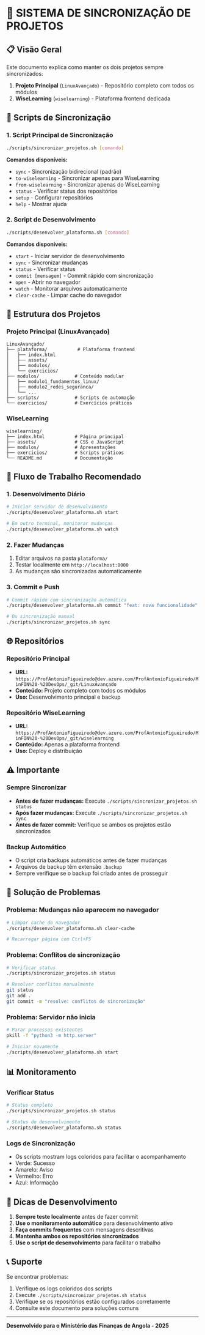 # 🔄 SISTEMA DE SINCRONIZAÇÃO DE PROJETOS

## 📋 Visão Geral

Este documento explica como manter os dois projetos sempre sincronizados:

1. **Projeto Principal** (`LinuxAvançado`) - Repositório completo com todos os módulos
2. **WiseLearning** (`wiselearning`) - Plataforma frontend dedicada

## 🚀 Scripts de Sincronização

### 1. Script Principal de Sincronização
```bash
./scripts/sincronizar_projetos.sh [comando]
```

**Comandos disponíveis:**
- `sync` - Sincronização bidirecional (padrão)
- `to-wiselearning` - Sincronizar apenas para WiseLearning
- `from-wiselearning` - Sincronizar apenas do WiseLearning
- `status` - Verificar status dos repositórios
- `setup` - Configurar repositórios
- `help` - Mostrar ajuda

### 2. Script de Desenvolvimento
```bash
./scripts/desenvolver_plataforma.sh [comando]
```

**Comandos disponíveis:**
- `start` - Iniciar servidor de desenvolvimento
- `sync` - Sincronizar mudanças
- `status` - Verificar status
- `commit [mensagem]` - Commit rápido com sincronização
- `open` - Abrir no navegador
- `watch` - Monitorar arquivos automaticamente
- `clear-cache` - Limpar cache do navegador

## 📁 Estrutura dos Projetos

### Projeto Principal (LinuxAvançado)
```
LinuxAvançado/
├── plataforma/           # Plataforma frontend
│   ├── index.html
│   ├── assets/
│   ├── modulos/
│   └── exercicios/
├── modulos/             # Conteúdo modular
│   ├── modulo1_fundamentos_linux/
│   ├── modulo2_redes_seguranca/
│   └── ...
├── scripts/             # Scripts de automação
└── exercicios/          # Exercícios práticos
```

### WiseLearning
```
wiselearning/
├── index.html           # Página principal
├── assets/              # CSS e JavaScript
├── modulos/             # Apresentações
├── exercicios/          # Scripts práticos
└── README.md            # Documentação
```

## 🔧 Fluxo de Trabalho Recomendado

### 1. Desenvolvimento Diário
```bash
# Iniciar servidor de desenvolvimento
./scripts/desenvolver_plataforma.sh start

# Em outro terminal, monitorar mudanças
./scripts/desenvolver_plataforma.sh watch
```

### 2. Fazer Mudanças
1. Editar arquivos na pasta `plataforma/`
2. Testar localmente em `http://localhost:8000`
3. As mudanças são sincronizadas automaticamente

### 3. Commit e Push
```bash
# Commit rápido com sincronização automática
./scripts/desenvolver_plataforma.sh commit "feat: nova funcionalidade"

# Ou sincronização manual
./scripts/sincronizar_projetos.sh sync
```

## 🌐 Repositórios

### Repositório Principal
- **URL:** `https://ProfAntonioFigueiredo@dev.azure.com/ProfAntonioFigueiredo/MinFIN%20-%20DevOps/_git/LinuxAvançado`
- **Conteúdo:** Projeto completo com todos os módulos
- **Uso:** Desenvolvimento principal e backup

### Repositório WiseLearning
- **URL:** `https://ProfAntonioFigueiredo@dev.azure.com/ProfAntonioFigueiredo/MinFIN%20-%20DevOps/_git/wiselearning`
- **Conteúdo:** Apenas a plataforma frontend
- **Uso:** Deploy e distribuição

## ⚠️ Importante

### Sempre Sincronizar
- **Antes de fazer mudanças:** Execute `./scripts/sincronizar_projetos.sh status`
- **Após fazer mudanças:** Execute `./scripts/sincronizar_projetos.sh sync`
- **Antes de fazer commit:** Verifique se ambos os projetos estão sincronizados

### Backup Automático
- O script cria backups automáticos antes de fazer mudanças
- Arquivos de backup têm extensão `.backup`
- Sempre verifique se o backup foi criado antes de prosseguir

## 🐛 Solução de Problemas

### Problema: Mudanças não aparecem no navegador
```bash
# Limpar cache do navegador
./scripts/desenvolver_plataforma.sh clear-cache

# Recarregar página com Ctrl+F5
```

### Problema: Conflitos de sincronização
```bash
# Verificar status
./scripts/sincronizar_projetos.sh status

# Resolver conflitos manualmente
git status
git add .
git commit -m "resolve: conflitos de sincronização"
```

### Problema: Servidor não inicia
```bash
# Parar processos existentes
pkill -f "python3 -m http.server"

# Iniciar novamente
./scripts/desenvolver_plataforma.sh start
```

## 📊 Monitoramento

### Verificar Status
```bash
# Status completo
./scripts/sincronizar_projetos.sh status

# Status do desenvolvimento
./scripts/desenvolver_plataforma.sh status
```

### Logs de Sincronização
- Os scripts mostram logs coloridos para facilitar o acompanhamento
- Verde: Sucesso
- Amarelo: Aviso
- Vermelho: Erro
- Azul: Informação

## 🎯 Dicas de Desenvolvimento

1. **Sempre teste localmente** antes de fazer commit
2. **Use o monitoramento automático** para desenvolvimento ativo
3. **Faça commits frequentes** com mensagens descritivas
4. **Mantenha ambos os repositórios sincronizados**
5. **Use o script de desenvolvimento** para facilitar o trabalho

## 📞 Suporte

Se encontrar problemas:
1. Verifique os logs coloridos dos scripts
2. Execute `./scripts/sincronizar_projetos.sh status`
3. Verifique se os repositórios estão configurados corretamente
4. Consulte este documento para soluções comuns

---
**Desenvolvido para o Ministério das Finanças de Angola - 2025**

